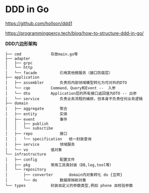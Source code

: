 # DDD in Go

https://github.com/hollson/ddd1

https://programmingpercy.tech/blog/how-to-structure-ddd-in-go/

**DDD六边形架构**

```shell
├── cmd				存放main.go等
├── adapter
│   ├── grpc
│   └── http
│   └── facade			引用其他微服务（接口防腐层）
├── application 
│   ├── assembler		负责将内部领域模型转化为可对外的DTO
│   └── cqe			Command、Query和Event --  入参
│   └── dto			Application层的所有接口返回值为DTO -- 出参
│   └── service			负责业务流程的编排，但本身不负责任何业务逻辑
├── domain
│   ├── aggregate		聚合
│   ├── entity			实体
│   ├── event			事件
│   │   ├── publish
│   │   └── subsctibe
│   ├── repo			接口
│   │   └── specification	统一封装查询
│   ├── service			领域服务
│   └── vo			值对象
└── infrastructure
│   ├── config			配置文件
│   ├── pkg			常用工具类封装（DB,log,tool等）
│   └── repository
│       ├── converter		domain内对象转化 do {互转}
│       └── do			数据库映射对象
└── types			封装自定义的参数类型,例如 phone 自校验参数  
```